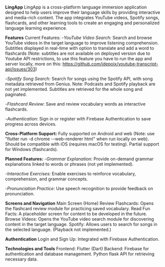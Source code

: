 **LingApp**
LingApp is a cross-platform language immersion application designed to help users improve their language skills by providing interactive and media-rich content. The app integrates YouTube videos, Spotify songs, flashcards, and other learning tools to create an engaging and personalized language learning experience.

**Features**
Current Features:
-_YouTube Video Search:_ Search and browse YouTube videos in the target language to improve listening comprehension. Subtitles displayed in real-time with option to translate and add a word to flashcards (Note: subtitles are not available on deployed version due to Youtube API restrictions, to use this feature you have to run the app and server locally, more on this: https://github.com/jdepoix/youtube-transcript-api/issues/303)

-_Spotify Song Search:_ Search for songs using the Spotify API, with song metadata retrieved from Genius. Note: Podcasts and Spotify playback are not yet implemented. Subtitles are retrieved for the whole song and paginated.

-_Flashcard Review_: Save and review vocabulary words as interactive flashcards.

-_Authentication_: Sign in or register with Firebase Authentication to save progress across devices.

**Cross-Platform Support:**
Fully supported on Android and web (Note: use "flutter run -d chrome --web-renderer html" when run locally on web).
Should be compatible with iOS (requires macOS for testing).
Partial support for Windows (flashcards).

**Planned Features:**
-_Grammar Explanation:_ Provide on-demand grammar explanations linked to words or phrases (not yet implemented).

-_Interactive Exercises:_ Enable exercises to reinforce vocabulary, comprehension, and grammar concepts.

-_Pronunciation Practice:_ Use speech recognition to provide feedback on pronunciation.

**Screens and Navigation**
Main Screen (Home)
Review Flashcards: Opens the flashcard review module for practicing saved vocabulary.
Read Fun Facts: A placeholder screen for content to be developed in the future.
Browse Videos: Opens the YouTube video search module for discovering content in the target language.
Spotify: Allows users to search for songs in the selected language. (Playback not implemented.)

**Authentication**
Login and Sign Up: Integrated with Firebase Authentication.

**Technologies and Tools**
Frontend: Flutter (Dart)
Backend: Firebase for authentication and database management. Python flask API for retrieving necessary data.


